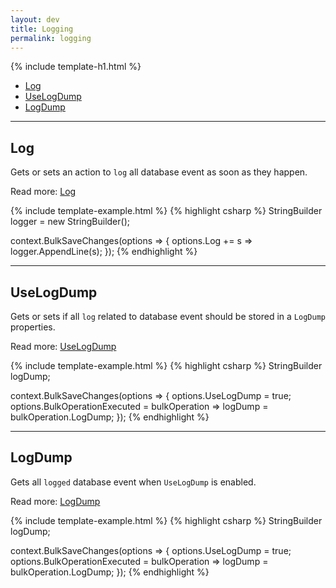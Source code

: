 ```yaml
---
layout: dev
title: Logging
permalink: logging
---
```


{% include template-h1.html %}

- [Log](#log)
- [UseLogDump](#uselogdump)
- [LogDump](#logdump)

---

## Log
Gets or sets an action to `log` all database event as soon as they happen.

Read more: [Log](log)

{% include template-example.html %} 
{% highlight csharp %}
StringBuilder logger = new StringBuilder();

context.BulkSaveChanges(options =>
{
	options.Log += s => logger.AppendLine(s);
});
{% endhighlight %}

---

## UseLogDump
Gets or sets if all `log` related to database event should be stored in a `LogDump` properties.

Read more: [UseLogDump](use-log-dump)

{% include template-example.html %} 
{% highlight csharp %}
StringBuilder logDump;

context.BulkSaveChanges(options =>
{
	options.UseLogDump = true;
	options.BulkOperationExecuted = bulkOperation => logDump = bulkOperation.LogDump;
});
{% endhighlight %}

---

## LogDump
Gets all `logged` database event when `UseLogDump` is enabled.

Read more: [LogDump](log-dump)

{% include template-example.html %} 
{% highlight csharp %}
StringBuilder logDump;

context.BulkSaveChanges(options =>
{
	options.UseLogDump = true;
	options.BulkOperationExecuted = bulkOperation => logDump = bulkOperation.LogDump;
});
{% endhighlight %}
